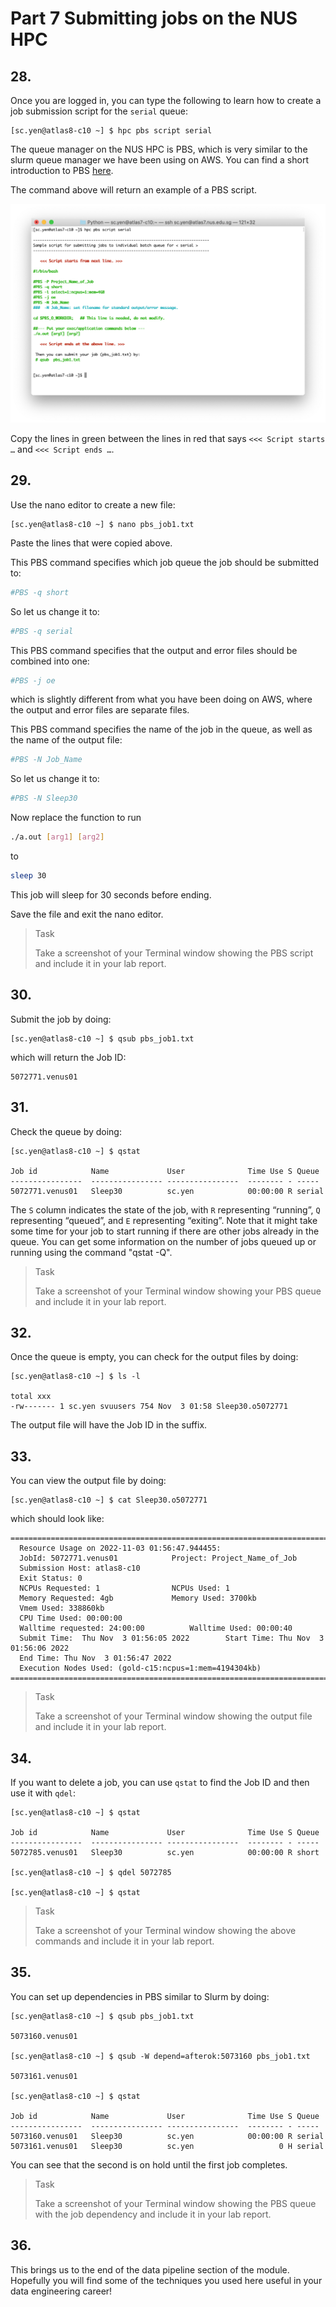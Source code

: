 # Part 7 Submitting jobs on the NUS HPC

## 28.
Once you are logged in, you can type the following to learn how to create a job submission script for the `serial` queue:

```shell
[sc.yen@atlas8-c10 ~] $ hpc pbs script serial
```

The queue manager on the NUS HPC is PBS, which is very similar to the slurm queue manager we have been using on AWS. You can find a short introduction to PBS [here](https://nusit.nus.edu.sg/services/hpc-newsletter/pbs-job-scheduler/).

The command above will return an example of a PBS script. 

![Alt text](hpcpbs.png)

Copy the lines in green between the lines in red that says `<<< Script starts …` and `<<< Script ends …`.

## 29.
Use the nano editor to create a new file:

```shell
[sc.yen@atlas8-c10 ~] $ nano pbs_job1.txt
```

Paste the lines that were copied above.

This PBS command specifies which job queue the job should be submitted to:

```bash
#PBS -q short 
```

So let us change it to:

```bash
#PBS -q serial
```

This PBS command specifies that the output and error files should be combined into one:

```bash
#PBS -j oe 
```

which is slightly different from what you have been doing on AWS, where the output and error files are separate files.

This PBS command specifies the name of the job in the queue, as well as the name of the output file:

```bash
#PBS -N Job_Name 
```

So let us change it to:

```bash
#PBS -N Sleep30
```

Now replace the function to run

```bash
./a.out [arg1] [arg2] 
```

to

```bash
sleep 30 
```

This job will sleep for 30 seconds before ending.

Save the file and exit the nano editor.

> <p class="task"> Task
>
> Take a screenshot of your Terminal window showing the PBS script and include it in your lab report.

## 30.
Submit the job by doing:

```shell
[sc.yen@atlas8-c10 ~] $ qsub pbs_job1.txt
```

which will return the Job ID:

```shell
5072771.venus01
```

## 31.
Check the queue by doing:

```shell
[sc.yen@atlas8-c10 ~] $ qstat

Job id            Name             User              Time Use S Queue
----------------  ---------------- ----------------  -------- - -----
5072771.venus01   Sleep30          sc.yen            00:00:00 R serial  

```

The `S` column indicates the state of the job, with `R` representing “running”, `Q` representing “queued”, and `E` representing “exiting”. Note that it might take some time for your job to start running if there are other jobs already in the queue. You can get some information on the number of jobs queued up or running using the command "qstat -Q".

> <p class="task"> Task
>
> Take a screenshot of your Terminal window showing your PBS queue and include it in your lab report.

## 32.
Once the queue is empty, you can check for the output files by doing:

```shell
[sc.yen@atlas8-c10 ~] $ ls -l

total xxx
-rw------- 1 sc.yen svuusers 754 Nov  3 01:58 Sleep30.o5072771
```

The output file will have the Job ID in the suffix.

## 33.
You can view the output file by doing:

```shell
[sc.yen@atlas8-c10 ~] $ cat Sleep30.o5072771
```

which should look like:

```shell
======================================================================================
  Resource Usage on 2022-11-03 01:56:47.944455:
  JobId: 5072771.venus01  			Project: Project_Name_of_Job 
  Submission Host: atlas8-c10 
  Exit Status: 0
  NCPUs Requested: 1 				NCPUs Used: 1
  Memory Requested: 4gb 			Memory Used: 3700kb 
  Vmem Used: 338860kb
  CPU Time Used: 00:00:00 
  Walltime requested: 24:00:00 			Walltime Used: 00:00:40
  Submit Time:  Thu Nov  3 01:56:05 2022 		Start Time: Thu Nov  3 01:56:06 2022 
  End Time: Thu Nov  3 01:56:47 2022 
  Execution Nodes Used: (gold-c15:ncpus=1:mem=4194304kb)
======================================================================================
```

> <p class="task"> Task
>
> Take a screenshot of your Terminal window showing the output file and include it in your lab report.

## 34.
If you want to delete a job, you can use `qstat` to find the Job ID and then use it with `qdel`:

```shell
[sc.yen@atlas8-c10 ~] $ qstat

Job id            Name             User              Time Use S Queue
----------------  ---------------- ----------------  -------- - -----
5072785.venus01   Sleep30          sc.yen            00:00:00 R short 

[sc.yen@atlas8-c10 ~] $ qdel 5072785

[sc.yen@atlas8-c10 ~] $ qstat
```

> <p class="task"> Task
>
> Take a screenshot of your Terminal window showing the above commands and include it in your lab report.

## 35.
You can set up dependencies in PBS similar to Slurm by doing:

```shell
[sc.yen@atlas8-c10 ~] $ qsub pbs_job1.txt

5073160.venus01

[sc.yen@atlas8-c10 ~] $ qsub -W depend=afterok:5073160 pbs_job1.txt 

5073161.venus01

[sc.yen@atlas8-c10 ~] $ qstat

Job id            Name             User              Time Use S Queue
----------------  ---------------- ----------------  -------- - -----
5073160.venus01   Sleep30          sc.yen            00:00:00 R serial          
5073161.venus01   Sleep30          sc.yen                   0 H serial  
```

You can see that the second is on hold until the first job completes.

> <p class="task"> Task
>
> Take a screenshot of your Terminal window showing the PBS queue with the job dependency and include it in your lab report.

## 36.
This brings us to the end of the data pipeline section of the module. Hopefully you will find some of the techniques you used here useful in your data engineering career!
